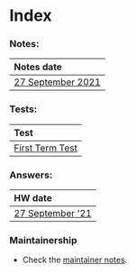 # Index #

### Notes: ###

| Notes date|
| :------------------- | 
| [27 September 2021](/notes/27Sep.md) |

### Tests: ###

| Test                 |
| :------------------- | 
| [First Term Test](/tests/FTT.md) |

### Answers: ###

| HW date                 |
| :------------------- | 
| [27 September '21](/answers/27Sep.md) |



### Maintainership ###
- Check the [maintainer notes](/MAINTAINERS.md).